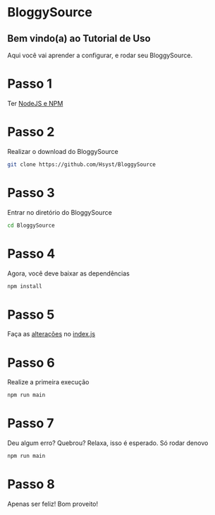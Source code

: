 # BloggySource
## Bem vindo(a) ao Tutorial de Uso

Aqui você vai aprender a configurar, e rodar seu BloggySource.


# Passo 1
Ter [NodeJS e NPM](https://nodejs.org/en/download)

# Passo 2
Realizar o download do BloggySource

```bash
git clone https://github.com/Hsyst/BloggySource
```

# Passo 3
Entrar no diretório do BloggySource

```bash
cd BloggySource
```

# Passo 4
Agora, você deve baixar as dependências

```bash
npm install
```

# Passo 5
Faça as [alterações](https://github.com/Hsyst/BloggySource/tree/main#possiveis-altera%C3%A7%C3%B5es-no-c%C3%B3digo) no [index.js](https://github.com/Hsyst/BloggySource/blob/main/index.js)

# Passo 6
Realize a primeira execução

```bash
npm run main
```

# Passo 7
Deu algum erro? Quebrou? Relaxa, isso é esperado. Só rodar denovo

```bash
npm run main
```

# Passo 8
Apenas ser feliz! Bom proveito!
